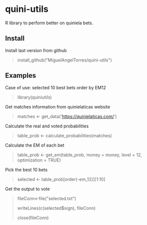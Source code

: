 # quini-utils

R library to perform better on quiniela bets.

## Install
Install last version from github
> install_github("MiguelAngelTorres/quini-utils")



## Examples
Case of use: selected 10 best bets order by EM12

> library(quiniutils)

Get matches information from quinielaticas website

> matches <- get_data('https://quinielaticas.com/')

Calculate the real and voted probabilities
> table_prob <- calculate_probabilities(matches)

Calculate the EM of each bet
> table_prob <- get_em(table_prob, money = money, level = 12, optimization = TRUE)

Pick the best 10 bets
> selected <- table_prob[order(-em_12)][1:10]

Get the output to vote
> fileConn<-file("selected.txt")
> 
> writeLines(c(selected$sign), fileConn)
> 
> close(fileConn)


